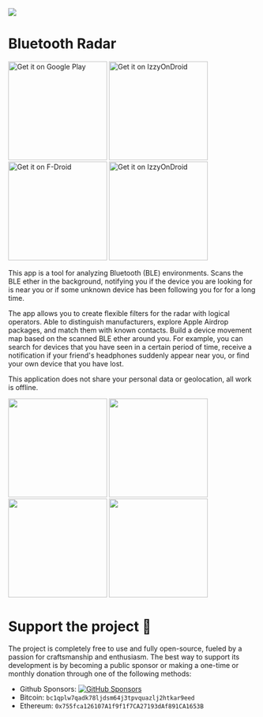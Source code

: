 <img src='/metadata/en-US/images/header.png'/>

# Bluetooth Radar

<a href='https://play.google.com/store/apps/details?id=f.cking.software&pcampaignid=pcampaignidMKT-Other-global-all-co-prtnr-py-PartBadge-Mar2515-1'><img alt='Get it on Google Play' src='https://github.com/Semper-Viventem/MetaRadar/assets/18288554/dd3fc41a-9b51-4747-9a2c-57b37d4706aa' width='200'/></a>
<a href='https://github.com/Semper-Viventem/MetaRadar/releases?q=Release+Build&expanded=true'><img alt='Get it on IzzyOnDroid' src='https://github.com/Semper-Viventem/MetaRadar/assets/18288554/b1cb44a9-3fd4-4f83-8700-485c10b090ba' width='200'/></a>
<a href='https://f-droid.org/en/packages/f.cking.software/'><img alt='Get it on F-Droid' src='https://github.com/Semper-Viventem/MetaRadar/assets/18288554/c03a0cf2-b39a-4344-adb8-d4cde7ce4b61' width='200'/></a>
<a href='https://android.izzysoft.de/repo/apk/f.cking.software'><img alt='Get it on IzzyOnDroid' src='https://github.com/Semper-Viventem/MetaRadar/assets/18288554/c0c85c9f-edc8-4fc7-97b1-bda925bf0833' width='200'/></a>

This app is a tool for analyzing Bluetooth (BLE) environments. Scans the BLE ether in the background, notifying you if the device you are looking for is near you or if some unknown device has been following you for for a long time.

The app allows you to create flexible filters for the radar with logical operators. Able to distinguish manufacturers, explore Apple Airdrop packages, and match them with known contacts. Build a device movement map based on the scanned BLE ether around you. For example, you can search for devices that you have seen in a certain period of time, receive a notification if your friend's headphones suddenly appear near you, or find your own device that you have lost.

This application does not share your personal data or geolocation, all work is offline.

<img src='/metadata/en-US/images/phoneScreenshots/Screenshot_2.png' width='200'/> <img src='/metadata/en-US/images/phoneScreenshots/Screenshot_4.png' width='200'/> <img src='/metadata/en-US/images/phoneScreenshots/Screenshot_5.png' width='200'/> <img src='/metadata/en-US/images/phoneScreenshots/Screenshot_7.png' width='200'/>

# Support the project 💖

The project is completely free to use and fully open-source, fueled by a passion for craftsmanship and enthusiasm. The best way to support its development is by becoming a public sponsor or making a one-time or monthly donation through one of the following methods:

* Github Sponsors: [![GitHub Sponsors](https://img.shields.io/github/sponsors/Semper-Viventem?style=flat&logo=github)
](https://img.shields.io/github/sponsors/Semper-Viventem?style=flat&logo=github)
* Bitcoin: `bc1qplw7qadk78ljdsm64j3tpvquazlj2htkar9eed`
* Ethereum: `0x755fca126107A1f9f1f7CA27193dAf891CA1653B`

